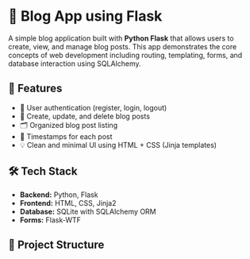 # 📝 Blog App using Flask

A simple blog application built with **Python Flask** that allows users to create, view, and manage blog posts. This app demonstrates the core concepts of web development including routing, templating, forms, and database interaction using SQLAlchemy.

## 🚀 Features

- 🧑 User authentication (register, login, logout)
- 📝 Create, update, and delete blog posts
- 🗂 Organized blog post listing
- 📅 Timestamps for each post
- 💡 Clean and minimal UI using HTML + CSS (Jinja templates)

## 🛠 Tech Stack

- **Backend:** Python, Flask
- **Frontend:** HTML, CSS, Jinja2
- **Database:** SQLite with SQLAlchemy ORM
- **Forms:** Flask-WTF

## 📂 Project Structure


